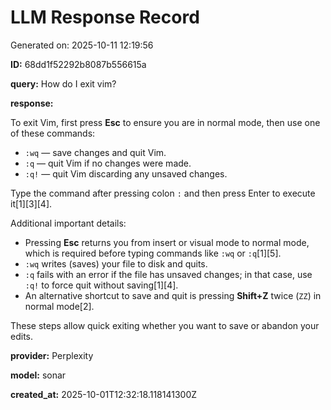 # LLM Response Record

Generated on: 2025-10-11 12:19:56

**ID:** 68dd1f52292b8087b556615a

**query:** How do I exit vim?

**response:**

To exit Vim, first press **Esc** to ensure you are in normal mode, then use one of these commands:

- `:wq` — save changes and quit Vim.
- `:q` — quit Vim if no changes were made.
- `:q!` — quit Vim discarding any unsaved changes.

Type the command after pressing colon `:` and then press Enter to execute it[1][3][4].

Additional important details:
- Pressing **Esc** returns you from insert or visual mode to normal mode, which is required before typing commands like `:wq` or `:q`[1][5].
- `:wq` writes (saves) your file to disk and quits.
- `:q` fails with an error if the file has unsaved changes; in that case, use `:q!` to force quit without saving[1][4].
- An alternative shortcut to save and quit is pressing **Shift+Z** twice (`ZZ`) in normal mode[2].

These steps allow quick exiting whether you want to save or abandon your edits.

**provider:** Perplexity

**model:** sonar

**created_at:** 2025-10-01T12:32:18.118141300Z

